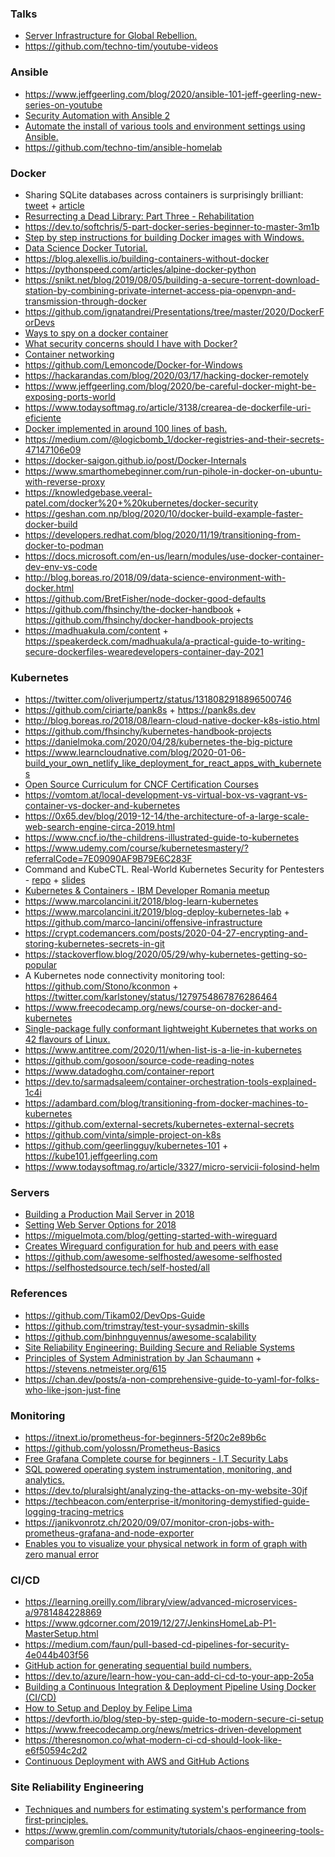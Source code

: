 ### Talks

- [ Server Infrastructure for Global Rebellion.](https://media.ccc.de/v/36c3-11008-server_infrastructure_for_global_rebellion)
- https://github.com/techno-tim/youtube-videos

### Ansible

- https://www.jeffgeerling.com/blog/2020/ansible-101-jeff-geerling-new-series-on-youtube
- [Security Automation with Ansible 2](https://learning.oreilly.com/library/view/security-automation-with/9781788394512)
- [Automate the install of various tools and environment settings using Ansible.](https://github.com/DiabloHorn/env-automata)
- https://github.com/techno-tim/ansible-homelab

### Docker

- Sharing SQLite databases across containers is surprisingly brilliant: [tweet](https://twitter.com/rbranson/status/1214648084761739266?) + [article](https://medium.com/@rbranson/sharing-sqlite-databases-across-containers-is-surprisingly-brilliant-bacb8d753054)
- [Resurrecting a Dead Library: Part Three - Rehabilitation](https://mtlynch.io/resurrecting-3/)
- https://dev.to/softchris/5-part-docker-series-beginner-to-master-3m1b
- [Step by step instructions for building Docker images with Windows.](https://github.com/aerokube/windows-images)
- [Data Science Docker Tutorial.](https://github.com/jonathanlimsc/ds-docker-tutorial)
- https://blog.alexellis.io/building-containers-without-docker
- https://pythonspeed.com/articles/alpine-docker-python
- https://snikt.net/blog/2019/08/05/building-a-secure-torrent-download-station-by-combining-private-internet-access-pia-openvpn-and-transmission-through-docker
- https://github.com/ignatandrei/Presentations/tree/master/2020/DockerForDevs
- [Ways to spy on a docker container](https://twitter.com/b0rk/status/1210974057774157824)
- [What security concerns should I have with Docker?](https://github.com/BretFisher/ama/issues/17)
- [Container networking](https://twitter.com/b0rk/status/1232800388404760581)
- https://github.com/Lemoncode/Docker-for-Windows
- https://hackarandas.com/blog/2020/03/17/hacking-docker-remotely
- https://www.jeffgeerling.com/blog/2020/be-careful-docker-might-be-exposing-ports-world
- https://www.todaysoftmag.ro/article/3138/crearea-de-dockerfile-uri-eficiente
- [Docker implemented in around 100 lines of bash.](https://github.com/p8952/bocker)
- https://medium.com/@logicbomb_1/docker-registries-and-their-secrets-47147106e09
- https://docker-saigon.github.io/post/Docker-Internals
- https://www.smarthomebeginner.com/run-pihole-in-docker-on-ubuntu-with-reverse-proxy
- https://knowledgebase.veeral-patel.com/docker%20+%20kubernetes/docker-security
- https://geshan.com.np/blog/2020/10/docker-build-example-faster-docker-build
- https://developers.redhat.com/blog/2020/11/19/transitioning-from-docker-to-podman
- https://docs.microsoft.com/en-us/learn/modules/use-docker-container-dev-env-vs-code
- http://blog.boreas.ro/2018/09/data-science-environment-with-docker.html
- https://github.com/BretFisher/node-docker-good-defaults
- https://github.com/fhsinchy/the-docker-handbook + https://github.com/fhsinchy/docker-handbook-projects
- https://madhuakula.com/content + https://speakerdeck.com/madhuakula/a-practical-guide-to-writing-secure-dockerfiles-wearedevelopers-container-day-2021

### Kubernetes

- https://twitter.com/oliverjumpertz/status/1318082918896500746
- https://github.com/ciriarte/pank8s + https://pank8s.dev
- http://blog.boreas.ro/2018/08/learn-cloud-native-docker-k8s-istio.html
- https://github.com/fhsinchy/kubernetes-handbook-projects
- https://danielmoka.com/2020/04/28/kubernetes-the-big-picture
- https://www.learncloudnative.com/blog/2020-01-06-build_your_own_netlify_like_deployment_for_react_apps_with_kubernetes
- [Open Source Curriculum for CNCF Certification Courses](https://github.com/cncf/curriculum)
- https://vomtom.at/local-development-vs-virtual-box-vs-vagrant-vs-container-vs-docker-and-kubernetes
- https://0x65.dev/blog/2019-12-14/the-architecture-of-a-large-scale-web-search-engine-circa-2019.html
- https://www.cncf.io/the-childrens-illustrated-guide-to-kubernetes
- https://www.udemy.com/course/kubernetesmastery/?referralCode=7E09090AF9B79E6C283F
- Command and KubeCTL. Real-World Kubernetes Security for Pentesters - [repo](https://github.com/antitree/cmd_and_kubectl_demos) + [slides](https://docs.google.com/presentation/d/1y6KGGT5Uw27cCgFMKiGv0NjRhq8YvjY_S9UG8s_TThg)
- [Kubernetes & Containers - IBM Developer Romania meetup](https://www.slideshare.net/secret/I2R9szfsFOo9xz)
- https://www.marcolancini.it/2018/blog-learn-kubernetes
- https://www.marcolancini.it/2019/blog-deploy-kubernetes-lab + https://github.com/marco-lancini/offensive-infrastructure
- https://crypt.codemancers.com/posts/2020-04-27-encrypting-and-storing-kubernetes-secrets-in-git
- https://stackoverflow.blog/2020/05/29/why-kubernetes-getting-so-popular
- A Kubernetes node connectivity monitoring tool: https://github.com/Stono/kconmon + https://twitter.com/karlstoney/status/1279754867876286464
- https://www.freecodecamp.org/news/course-on-docker-and-kubernetes
- [Single-package fully conformant lightweight Kubernetes that works on 42 flavours of Linux.](https://github.com/ubuntu/microk8s)
- https://www.antitree.com/2020/11/when-list-is-a-lie-in-kubernetes
- https://github.com/gosoon/source-code-reading-notes
- https://www.datadoghq.com/container-report
- https://dev.to/sarmadsaleem/container-orchestration-tools-explained-1c4i
- https://adambard.com/blog/transitioning-from-docker-machines-to-kubernetes
- https://github.com/external-secrets/kubernetes-external-secrets
- https://github.com/vinta/simple-project-on-k8s
- https://github.com/geerlingguy/kubernetes-101 + https://kube101.jeffgeerling.com
- https://www.todaysoftmag.ro/article/3327/micro-servicii-folosind-helm

### Servers

- [Building a Production Mail Server in 2018](https://matt.sh/email2018)
- [Setting Web Server Options for 2018](https://matt.sh/web2018)
- https://miguelmota.com/blog/getting-started-with-wireguard
- [Creates Wireguard configuration for hub and peers with ease](https://github.com/burghardt/easy-wg-quick)
- https://github.com/awesome-selfhosted/awesome-selfhosted
- https://selfhostedsource.tech/self-hosted/all

### References

- https://github.com/Tikam02/DevOps-Guide
- https://github.com/trimstray/test-your-sysadmin-skills
- https://github.com/binhnguyennus/awesome-scalability
- [Site Reliability Engineering: Building Secure and Reliable Systems](https://landing.google.com/sre/books)
- [Principles of System Administration by Jan Schaumann](https://www.netmeister.org/book) + https://stevens.netmeister.org/615
- https://chan.dev/posts/a-non-comprehensive-guide-to-yaml-for-folks-who-like-json-just-fine

### Monitoring

- https://itnext.io/prometheus-for-beginners-5f20c2e89b6c
- https://github.com/yolossn/Prometheus-Basics
- [Free Grafana Complete course for beginners - I.T Security Labs](https://www.youtube.com/playlist?list=PLyJqGMYm0vnO9osZ-EBV6iu2l10muE2A-)
- [SQL powered operating system instrumentation, monitoring, and analytics.](https://github.com/osquery/osquery)
- https://dev.to/pluralsight/analyzing-the-attacks-on-my-website-30jf
- https://techbeacon.com/enterprise-it/monitoring-demystified-guide-logging-tracing-metrics
- https://janikvonrotz.ch/2020/09/07/monitor-cron-jobs-with-prometheus-grafana-and-node-exporter
- [Enables you to visualize your physical network in form of graph with zero manual error](https://github.com/varchashva/LetsMapYourNetwork)

### CI/CD

- https://learning.oreilly.com/library/view/advanced-microservices-a/9781484228869
- https://www.gdcorner.com/2019/12/27/JenkinsHomeLab-P1-MasterSetup.html
- https://medium.com/faun/pull-based-cd-pipelines-for-security-4e044b403f56
- [GitHub action for generating sequential build numbers.](https://github.com/einaregilsson/build-number)
- https://dev.to/azure/learn-how-you-can-add-ci-cd-to-your-app-2o5a
- [Building a Continuous Integration & Deployment Pipeline Using Docker (CI/CD)](https://www.taniarascia.com/continuous-integration-pipeline-docker)
- [How to Setup and Deploy by Felipe Lima](https://www.youtube.com/playlist?list=PLrZyA4KBTQrhICMaBrN0aNOrECA_RTUs-)
- https://devforth.io/blog/step-by-step-guide-to-modern-secure-ci-setup
- https://www.freecodecamp.org/news/metrics-driven-development
- https://theresnomon.co/what-modern-ci-cd-should-look-like-e6f50594c2d2
- [Continuous Deployment with AWS and GitHub Actions](https://www.gauntface.com/blog/2020/static-site-hosting-on-aws)

### Site Reliability Engineering

- [Techniques and numbers for estimating system's performance from first-principles.](https://github.com/sirupsen/napkin-math)
- https://www.gremlin.com/community/tutorials/chaos-engineering-tools-comparison
